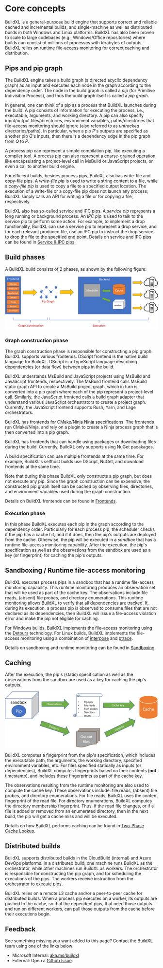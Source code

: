 # Core concepts

BuildXL is a general-purpose build engine that supports correct and reliable cached and incremental builds, and
single-machine as well as distributed builds in both Windows and Linux platforms. BuildXL has also been proven to
scale to large codebases (e.g., Windows/Office repositories) where builds can consist of millions of processes with 
terabytes of outputs. BuildXL relies on runtime file-access monitoring for correct caching and distribution.

## Pips and pip graph

The BuildXL engine takes a build graph (a directed acyclic dependency graph) as an input and executes
each node in the graph according to the dependency order. The node in the build graph is called a *pip* (for Primitive 
Indivisible Process), and thus the build graph itself is called a *pip graph*.

In general, one can think of a pip as a process that BuildXL launches during the build. A pip consists of
information for executing the process, i.e., executable, arguments, and working directory. A pip can also specify
input/output files/directories, environment variables, paths/directories that file-access monitoring should ignore (also
referred to as *untracked* directories/paths). In particular, when a pip *P*'s outputs are specified as another
pip *Q*'s inputs, then there is a dependency edge in the pip graph from *Q* to *P*.

A process pip can represent a simple compilation pip, like executing a compiler tool. A process pip can also represent
a coarse-grained operation, like encapsulating a project-level call in MsBuild or JavaScript projects, or even
a call to another build engine.

For efficient builds, besides process pips, BuildXL also has write-file and copy-file pips. A *write-file pip* is used
to write a string content to a file, while a *copy-file pip* is used to copy a file to a specified output location. The
execution of a write-file or a copy-file pip does not launch any process; BuildXL simply calls an API for writing 
a file or for copying a file, respectively.

BuildXL also has so-called service and IPC pips. A *service pip* represents a long running or background process.
An *IPC pip* is used to talk to the service pip to perform some action. For example, to implement a drop functionality,
BuildXL can use a service pip to represent a drop service, and for each relevant produced file, use an IPC pip to instruct
the drop service to drop the file to the specified end point. Details on service and IPC pips can be found in
[Service & IPC pips](./Service-Pips.md).

## Build phases

A BuildXL build consists of 2 phases, as shown by the following figure:

![BuildXL Build](./BuildXLBuild.png)

### Graph construction phase

The graph construction phase is responsible for constructing a pip graph. BuildXL supports various frontends. DScript
frontend is the native build language for BuildXL. DScript is a TypeScript language describing dependencies (or data flow)
between pips in the build. 

BuildXL understands MsBuild and JavaScript projects using MsBuild and JavaScript frontends, respectively. The MsBuild
frontend calls MsBuild static graph API to create a MsBuild project graph, which in turn is converted into a pip graph where
each of the pip represent a project-level call. Similarly, the JavaScript frontend calls a build graph adapter that
understand various JavaScript orchestrators to create a project graph. Currently, the JavaScript frontend supports
Rush, Yarn, and Lage orchestrators.

BuildXL has frontends for CMake/Ninja Ninja specifications. The frontends run CMake/Ninja, and rely on a plugin to create a Ninja process graph that is then converted into a pip graph.

BuildXL has frontends that can handle using packages or downloading files during the build. Currently, BuildXL only supports
using NuGet pacakages.

A build specification can use multiple frontends at the same time. For example, BuildXL's selfhost builds use DScript, NuGet,
and download frontends at the same time.

Note that during this phase BuildXL only constructs a pip graph, but does not execute any pip. Since the graph construction
can be expensive, the constructed pip graph itself can be cached by observing files, directories, and environment variables
used during the graph construction. 

Details on BuildXL frontends can be found in [Frontends](./Frontends.md).

### Execution phase

In this phase BuildXL executes each pip in the graph according to the dependency order. Particularly for each process pip,
the scheduler checks if the pip has a cache hit, and if it does, then the pip's outputs are deployed from the cache.
Otherwise, the pip will be executed in a *sandbox* that has a runtime file-access monitoring capability.
After the execution, the pip's specification as well as the observations from the sandbox are used as a key (or
fingerprint) for caching the pip's outputs.

## Sandboxing / Runtime file-access monitoring

BuildXL executes process pips in a sandbox that has a runtime file-access monitoring capability. This runtime monitoring
produces an observation set that will be used as part of the cache key. The observations include file reads, (absent)
file probes, and directory enumerations. This runtime monitoring allows BuildXL to verify that all dependencies are
tracked. If, during its execution, a process pip is observed to consume files that are not declared as its dependencies,
then BuildXL will issue a file-access violation error and make the pip not eligible for caching.

For Windows builds, BuildXL implements the file-access monitoring using
the [Detours](https://www.microsoft.com/en-us/research/project/detours/) technology.
For Linux builds, BuildXL implements the file-access monitoring using a combination of
[interpose](https://www.jayconrod.com/posts/23/tutorial-function-interposition-in-linux) and
[ptrace](https://man7.org/linux/man-pages/man2/ptrace.2.html).

Details on sandboxing and runtime monitoring can be found in [Sandboxing](../Specs/Sandboxing.md).

## Caching

After the execution, the pip's (static) specification as well as the observations from the sandbox are used as a key for
caching the pip's outputs.

![Sandbox and caching](SandboxCaching.png)

BuildXL computes a fingerprint from the pip's specification, which includes the executable path, the arguments, the working
directory, specified environment variables, etc. For files specified statically as inputs (or dependencies), BuildXL
computes fingerprints based on their contents (**not** timestamp), and includes these fingerprints as part of the cache key.

The observations resulting from the runtime monitoring are also used to compute the cache key. These observations
include: file reads, (absent) file probes, and directory enumerations. For file reads, BuildXL uses the content
fingerprint of the read file. For directory enumerations, BuildXL computes the directory membership fingerprint.
Thus, if the read file changes, or if a file is added or removed from an enumerated directory, then in the next build,
the pip will get a cache miss and will be executed.

Details on how BuildXL performs caching can be found in
[Two-Phase Cache Lookup](Advanced-Features/Two-Phase-Cache-Lookup.md).

## Distributed builds

BuildXL supports distributed builds in the CloudBuild (internal) and Azure DevOps platforms. In a distributed
build, one machine runs BuildXL as the orchestrator, while other machines run BuildXL as workers. The orchestrator
is responsible for constructing the pip graph, and for scheduling the executions of the pips. The workers receive
instruction from the orchestrator to execute pips. 

BuildXL relies on a remote L3 cache and/or a peer-to-peer cache for distributed builds. When a process pip executes
on a worker, its outputs are pushed to the cache, so that the dependent pips, that need those outputs and run
on different workers, can pull those outputs from the cache before their executions begin.

## Feedback
See something missing you want added to this page? Contact the BuildXL team using one of the links below:</br>
 * Microsoft Internal: [aka.ms/buildxl](https://aka.ms/buildxl)
 * External: Open a [Github Issue](https://github.com/microsoft/BuildXL/issues/new)